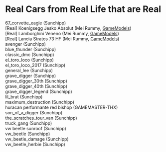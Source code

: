 # Real Cars from Real Life that are Real
67_corvette_eagle (Sunchipp) <br>
[Real] Koenigsegg Jesko Absolut (Mei Rummy, [GameModels](https://gamemodels.ru)) <br>
[Real] Lamborghini Veneno (Mei Rummy, [GameModels](https://gamemodels.ru)) <br>
[Real] Lancia Stratos 73 HF (Mei Rummy, [GameModels](https://gamemodels.ru)) <br>
avenger (Sunchipp) <br>
blue_thunder (Sunchipp) <br>
classic_dmc (Sunchipp) <br>
el_toro_loco (Sunchipp) <br>
el_toro_loco_2017 (Sunchipp) <br>
general_lee (Sunchipp) <br>
grave_digger (Sunchipp) <br>
grave_digger_30th (Sunchipp) <br>
grave_digger_40th (Sunchipp) <br>
grave_digger_legend (Sunchipp) <br>
lil_brat (Sunchipp) <br>
maximum_destruction (Sunchipp) <br>
huracan performante red bishop (GAMEMASTER-THX) <br>
son_of_a_digger (Sunchipp) <br>
the_scratches_tour_van (Sunchipp) <br>
truck_gang (Sunchipp) <br>
vw beetle sunroof (Sunchipp) <br>
vw_beetle (Sunchipp) <br>
vw_beetle_damage (Sunchipp) <br>
vw_beetle_herbie (Sunchipp) <br>
